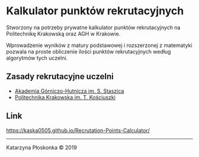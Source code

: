 # Kalkulator punktów rekrutacyjnych
Stworzony na potrzeby prywatne kalkulator punktów rekrutacyjnych na Politechnikę Krakowską oraz AGH w Krakowie.

Wprowadzenie wyników z matury podstawowej i rozszerzonej z matematyki pozwala na proste obliczenie ilości punktów rekrutacyjnych według algorytmów tych uczelni.

## Zasady rekrutacyjne uczelni
* [Akademia Górniczo-Hutnicza im. S. Staszica](https://kandydaci.agh.edu.pl/rekrutacja/warunki-i-tryb-rekrutacji-na-studia-w-agh/)
* [Politechnika Krakowska im. T. Kościuszki](http://rekrutacja.pk.edu.pl/index.php/zasady-rekrutacji-2019-20)

## Link
https://kaska0505.github.io/Recrutation-Points-Calculator/
___
Katarzyna Płoskonka &copy; 2019
